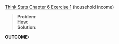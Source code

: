 [Think Stats Chapter 6 Exercise 1](http://greenteapress.com/thinkstats2/html/thinkstats2007.html#toc60) (household income)

><b>Problem:</b>   <br>
><b>How:</b>   <br>
><b>Solution:</b>   <br>


<b>OUTCOME:</b><br>
